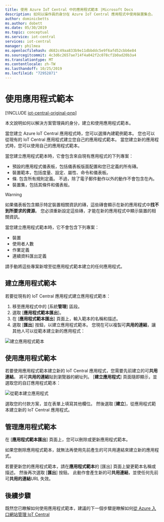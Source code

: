 ```yaml
---
title: 使用 Azure IoT Central 中的應用程式範本 |Microsoft Docs
description: 如何以操作員的身分在 Azure IoT Central 應用程式中使用裝置集合。
author: dominicbetts
ms.author: dobett
ms.date: 05/30/2019
ms.topic: conceptual
ms.service: iot-central
services: iot-central
manager: philmea
ms.openlocfilehash: d682c49aa833b9e11dbbddc5e9f6afd52cbb6e84
ms.sourcegitcommit: 4c3d6c2657ae714f4a042f2c078cf1b0ad20b3a4
ms.translationtype: MT
ms.contentlocale: zh-TW
ms.lasthandoff: 10/25/2019
ms.locfileid: "72952871"
---
```

# <a name="use-application-templates"></a>使用應用程式範本

[!INCLUDE [iot-central-original-pnp](../../../includes/iot-central-original-pnp-note.md)]

本文說明如何以解決方案管理員的身分，建立和使用應用程式範本。

當您建立 Azure IoT Central 應用程式時，您可以選擇內建範例範本。 您也可以從現有的 IoT Central 應用程式建立您自己的應用程式範本。 當您建立新的應用程式時，您可以使用自己的應用程式範本。

當您建立應用程式範本時，它會包含來自現有應用程式的下列專案：

- 預設的應用程式儀表板，包括儀表板版面配置和您已定義的所有磚。
- 裝置範本，包括度量、設定、屬性、命令和儀表板。
- 條. 包含所有規則定義。 不過，除了電子郵件動作以外的動作不會包含在內。
- 裝置集，包括其條件和儀表板。

> [!WARNING]
> 如果儀表板包含顯示特定裝置相關資訊的磚，這些磚會顯示在新的應用程式中**找不到所要求的資源**。 您必須重新設定這些磚，才能在新的應用程式中顯示裝置的相關資訊。

當您建立應用程式範本時，它不會包含下列專案：

- 裝置
- 使用者人數
- 作業定義
- 連續資料匯出定義

請手動將這些專案新增至從應用程式範本建立的任何應用程式。

## <a name="create-an-application-template"></a>建立應用程式範本

若要從現有的 IoT Central 應用程式建立應用程式範本：

1. 移至應用程式中的 [系統**管理**] 區段。
1. 選取 [**應用程式範本匯出**]。
1. 在 [**應用程式範本匯出**] 頁面上，輸入範本的名稱和描述。
1. 選取 [**匯出**] 按鈕，以建立應用程式範本。 您現在可以複製可**共用的連結**，讓其他人可以從範本建立新的應用程式：

![建立應用程式範本](media/howto-use-app-templates/create-template.png)

## <a name="use-an-application-template"></a>使用應用程式範本

若要使用應用程式範本建立新的 IoT Central 應用程式，您需要先前建立的可**共用連結**。 將可**共用的連結**貼到瀏覽器的網址列。 [**建立應用程式**] 頁面隨即顯示，並選取您的自訂應用程式範本：

![從範本建立應用程式](media/howto-use-app-templates/create-app.png)

選取您的付款方案，並在表單上填寫其他欄位。 然後選取 [**建立**]，從應用程式範本建立新的 IoT Central 應用程式。

## <a name="manage-application-templates"></a>管理應用程式範本

在 [**應用程式範本匯出**] 頁面上，您可以刪除或更新應用程式範本。

如果您刪除應用程式範本，就無法再使用先前產生的可共用連結來建立新的應用程式。

若要更新您的應用程式範本，請在**應用程式範本**的 [匯出] 頁面上變更範本名稱或描述。 然後再次選取 [**匯出**] 按鈕。 此動作會產生新的可**共用連結**，並使任何先前可**共用的連結**URL 失效。

## <a name="next-steps"></a>後續步驟

既然您已瞭解如何使用應用程式範本，建議的下一個步驟是瞭解如何[從 Azure 入口網站管理 IoT Central](howto-manage-iot-central-from-portal.md)
